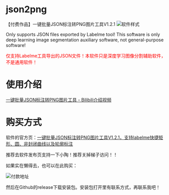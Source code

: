 # json2png

【付费作品】一键批量JSON标注转PNG图片工具V1.2.1
![软件样式](htps://github.com/BeihangHuiye/json2png/assets/148823447/91702928-e7a5-431c-a8ed-48eb23eb94ed)


Only supports JSON files exported by Labelme tool! This software is only deep learning image segmentation auxiliary software, not general-purpose software!

<font color='red'>仅支持Labelme工具导出的JSON文件！本软件只是深度学习图像分割辅助软件，不是通用软件！</font>

# 使用介绍

[一键批量JSON标注转PNG图片工具 - Bilibili介绍视频](https://www.bilibili.com/video/BV1RV4y1t7R4/)




# 购买方式

软件的官方页：[一键批量JSON标注转PNG图片工具V1.2.1，支持labelme快捷矩形、圆、非封闭曲线以及轮廓标注](https://www.52txr.cn/2023/json2png.html)

推荐去软件发布页支持一下小陶！推荐关掉梯子访问！！

如果实在懒得去，也可以在此购买：


![付款地址](https://github.com/BeihangHuiye/json2png/assets/148823447/d9820173-c5ae-4ba7-a448-631c349fd8c2)

然后在Github的release下载安装包。安装包打开里有联系方式，再联系我吧！









